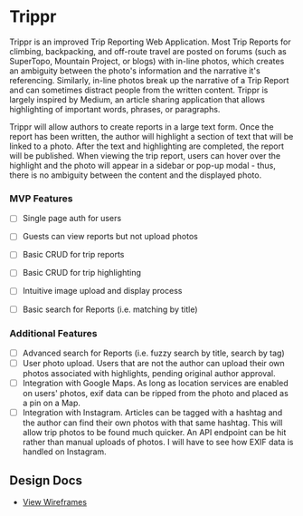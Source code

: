 # Trippr

Trippr is an improved Trip Reporting Web Application. Most Trip Reports for climbing, backpacking, and off-route travel are posted on forums (such as SuperTopo, Mountain Project, or blogs) with in-line photos, which creates an ambiguity between the photo's information and the narrative it's referencing. Similarly, in-line photos break up the narrative of a Trip Report and can sometimes distract people from the written content. Trippr is largely inspired by Medium, an article sharing application that allows highlighting of important words, phrases, or paragraphs.

Trippr will allow authors to create reports in a large text form. Once the report has been written, the author will highlight a section of text that will be linked to a photo. After the text and highlighting are completed, the report will be published. When viewing the trip report, users can hover over the highlight and the photo will appear in a sidebar or pop-up modal - thus, there is no ambiguity between the content and the displayed photo.



### MVP Features
- [ ]  Single page auth for users
- [ ]  Guests can view reports but not upload photos
- [ ]  Basic CRUD for trip reports
- [ ]  Basic CRUD for trip highlighting
- [ ]  Intuitive image upload and display process
- [ ]  Basic search for Reports (i.e. matching by title)


### Additional Features
- [ ] Advanced search for Reports (i.e. fuzzy search by title, search by tag)
- [ ] User photo upload. Users that are not the author can upload their own photos associated with highlights, pending original author approval.
- [ ] Integration with Google Maps. As long as location services are enabled on users' photos, exif data can be ripped from the photo and placed as a pin on a Map.
- [ ] Integration with Instagram. Articles can be tagged with a hashtag and the author can find their own photos with that same hashtag. This will allow trip photos to be found much quicker. An API endpoint can be hit rather than manual uploads of photos. I will have to see how EXIF data is handled on Instagram.

## Design Docs
* [View Wireframes][views]

[views]: ./docs/views.md
